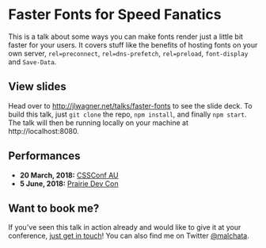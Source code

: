 # Faster Fonts for Speed Fanatics

This is a talk about some ways you can make fonts render just a little bit faster for your users. It covers stuff like the benefits of hosting fonts on your own server, `rel=preconnect`, `rel=dns-prefetch`, `rel=preload`, `font-display` and `Save-Data`.

## View slides

Head over to http://jlwagner.net/talks/faster-fonts to see the slide deck. To build this talk, just `git clone` the repo, `npm install`, and finally `npm start`. The talk will then be running locally on your machine at http://localhost:8080.

## Performances

- **20 March, 2018:** [CSSConf AU](https://2018.cssconf.com.au/)
- **5 June, 2018:** [Prairie Dev Con](http://www.prairiedevcon.com/)

## Want to book me?

If you've seen this talk in action already and would like to give it at your conference, [just get in touch](https://jeremywagner.me/hire/#contacting-me)! You can also find me on Twitter [@malchata](https://twitter.com/malchata).
